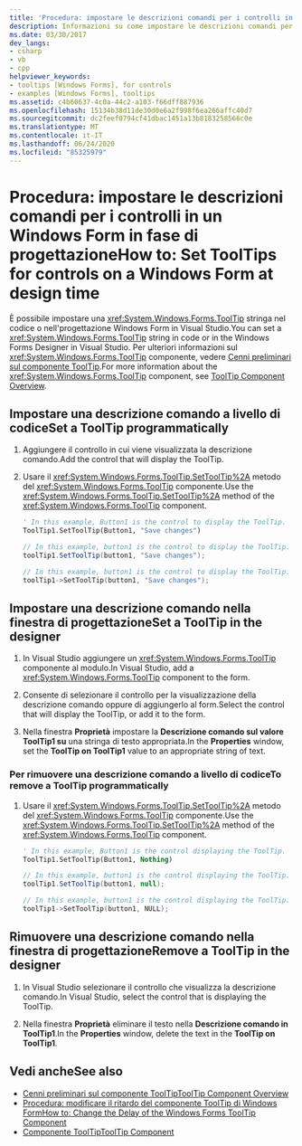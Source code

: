 ```yaml
---
title: 'Procedura: impostare le descrizioni comandi per i controlli in un Windows Form in fase di progettazione'
description: Informazioni su come impostare le descrizioni comandi per i controlli a livello o nel Progettazione Windows Form in Visual Studio.
ms.date: 03/30/2017
dev_langs:
- csharp
- vb
- cpp
helpviewer_keywords:
- tooltips [Windows Forms], for controls
- examples [Windows Forms], tooltips
ms.assetid: c4b60637-4c0a-44c2-a103-f66dff887936
ms.openlocfilehash: 15134b38d11de30d0e6a2f998f6ea266affc40d7
ms.sourcegitcommit: dc2feef0794cf41dbac1451a13b8183258566c0e
ms.translationtype: MT
ms.contentlocale: it-IT
ms.lasthandoff: 06/24/2020
ms.locfileid: "85325979"
---
```

# <a name="how-to-set-tooltips-for-controls-on-a-windows-form-at-design-time"></a><span data-ttu-id="fbd75-103">Procedura: impostare le descrizioni comandi per i controlli in un Windows Form in fase di progettazione</span><span class="sxs-lookup"><span data-stu-id="fbd75-103">How to: Set ToolTips for controls on a Windows Form at design time</span></span>

<span data-ttu-id="fbd75-104">È possibile impostare una <xref:System.Windows.Forms.ToolTip> stringa nel codice o nell'progettazione Windows Form in Visual Studio.</span><span class="sxs-lookup"><span data-stu-id="fbd75-104">You can set a <xref:System.Windows.Forms.ToolTip> string in code or in the Windows Forms Designer in Visual Studio.</span></span> <span data-ttu-id="fbd75-105">Per ulteriori informazioni sul <xref:System.Windows.Forms.ToolTip> componente, vedere [Cenni preliminari sul componente ToolTip](tooltip-component-overview-windows-forms.md).</span><span class="sxs-lookup"><span data-stu-id="fbd75-105">For more information about the <xref:System.Windows.Forms.ToolTip> component, see [ToolTip Component Overview](tooltip-component-overview-windows-forms.md).</span></span>

## <a name="set-a-tooltip-programmatically"></a><span data-ttu-id="fbd75-106">Impostare una descrizione comando a livello di codice</span><span class="sxs-lookup"><span data-stu-id="fbd75-106">Set a ToolTip programmatically</span></span>

1. <span data-ttu-id="fbd75-107">Aggiungere il controllo in cui viene visualizzata la descrizione comando.</span><span class="sxs-lookup"><span data-stu-id="fbd75-107">Add the control that will display the ToolTip.</span></span>

2. <span data-ttu-id="fbd75-108">Usare il <xref:System.Windows.Forms.ToolTip.SetToolTip%2A> metodo del <xref:System.Windows.Forms.ToolTip> componente.</span><span class="sxs-lookup"><span data-stu-id="fbd75-108">Use the <xref:System.Windows.Forms.ToolTip.SetToolTip%2A> method of the <xref:System.Windows.Forms.ToolTip> component.</span></span>

    ```vb
    ' In this example, Button1 is the control to display the ToolTip.
    ToolTip1.SetToolTip(Button1, "Save changes")
    ```

    ```csharp
    // In this example, button1 is the control to display the ToolTip.
    toolTip1.SetToolTip(button1, "Save changes");
    ```

    ```cpp
    // In this example, button1 is the control to display the ToolTip.
    toolTip1->SetToolTip(button1, "Save changes");
    ```

## <a name="set-a-tooltip-in-the-designer"></a><span data-ttu-id="fbd75-109">Impostare una descrizione comando nella finestra di progettazione</span><span class="sxs-lookup"><span data-stu-id="fbd75-109">Set a ToolTip in the designer</span></span>

1. <span data-ttu-id="fbd75-110">In Visual Studio aggiungere un <xref:System.Windows.Forms.ToolTip> componente al modulo.</span><span class="sxs-lookup"><span data-stu-id="fbd75-110">In Visual Studio, add a <xref:System.Windows.Forms.ToolTip> component to the form.</span></span>

2. <span data-ttu-id="fbd75-111">Consente di selezionare il controllo per la visualizzazione della descrizione comando oppure di aggiungerlo al form.</span><span class="sxs-lookup"><span data-stu-id="fbd75-111">Select the control that will display the ToolTip, or add it to the form.</span></span>

3. <span data-ttu-id="fbd75-112">Nella finestra **Proprietà** impostare la **Descrizione comando sul valore ToolTip1 su** una stringa di testo appropriata.</span><span class="sxs-lookup"><span data-stu-id="fbd75-112">In the **Properties** window, set the **ToolTip on ToolTip1** value to an appropriate string of text.</span></span>

### <a name="to-remove-a-tooltip-programmatically"></a><span data-ttu-id="fbd75-113">Per rimuovere una descrizione comando a livello di codice</span><span class="sxs-lookup"><span data-stu-id="fbd75-113">To remove a ToolTip programmatically</span></span>

1. <span data-ttu-id="fbd75-114">Usare il <xref:System.Windows.Forms.ToolTip.SetToolTip%2A> metodo del <xref:System.Windows.Forms.ToolTip> componente.</span><span class="sxs-lookup"><span data-stu-id="fbd75-114">Use the <xref:System.Windows.Forms.ToolTip.SetToolTip%2A> method of the <xref:System.Windows.Forms.ToolTip> component.</span></span>

    ```vb
    ' In this example, Button1 is the control displaying the ToolTip.
    ToolTip1.SetToolTip(Button1, Nothing)
    ```

    ```csharp
    // In this example, button1 is the control displaying the ToolTip.
    toolTip1.SetToolTip(button1, null);
    ```

    ```cpp
    // In this example, button1 is the control displaying the ToolTip.
    toolTip1->SetToolTip(button1, NULL);
    ```

## <a name="remove-a-tooltip-in-the-designer"></a><span data-ttu-id="fbd75-115">Rimuovere una descrizione comando nella finestra di progettazione</span><span class="sxs-lookup"><span data-stu-id="fbd75-115">Remove a ToolTip in the designer</span></span>

1. <span data-ttu-id="fbd75-116">In Visual Studio selezionare il controllo che visualizza la descrizione comando.</span><span class="sxs-lookup"><span data-stu-id="fbd75-116">In Visual Studio, select the control that is displaying the ToolTip.</span></span>

2. <span data-ttu-id="fbd75-117">Nella finestra **Proprietà** eliminare il testo nella **Descrizione comando in ToolTip1**.</span><span class="sxs-lookup"><span data-stu-id="fbd75-117">In the **Properties** window, delete the text in the **ToolTip on ToolTip1**.</span></span>

## <a name="see-also"></a><span data-ttu-id="fbd75-118">Vedi anche</span><span class="sxs-lookup"><span data-stu-id="fbd75-118">See also</span></span>

- [<span data-ttu-id="fbd75-119">Cenni preliminari sul componente ToolTip</span><span class="sxs-lookup"><span data-stu-id="fbd75-119">ToolTip Component Overview</span></span>](tooltip-component-overview-windows-forms.md)
- [<span data-ttu-id="fbd75-120">Procedura: modificare il ritardo del componente ToolTip di Windows Form</span><span class="sxs-lookup"><span data-stu-id="fbd75-120">How to: Change the Delay of the Windows Forms ToolTip Component</span></span>](how-to-change-the-delay-of-the-windows-forms-tooltip-component.md)
- [<span data-ttu-id="fbd75-121">Componente ToolTip</span><span class="sxs-lookup"><span data-stu-id="fbd75-121">ToolTip Component</span></span>](tooltip-component-windows-forms.md)
